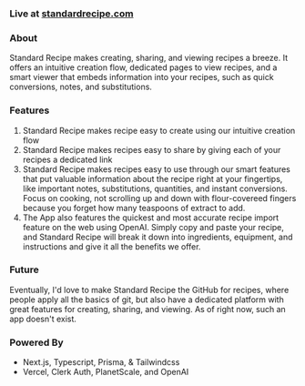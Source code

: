 ### Live at [standardrecipe.com](https://www.standardrecipe.com/)

### About
Standard Recipe makes creating, sharing, and viewing recipes a breeze. It offers an intuitive creation flow, dedicated pages to view recipes, and a smart viewer that embeds information into your recipes, such as quick conversions, notes, and substitutions.

### Features
1. Standard Recipe makes recipe easy to create using our intuitive creation flow
2. Standard Recipe makes recipes easy to share by giving each of your recipes a dedicated link
3. Standard Recipe makes recipes easy to use through our smart features that put valuable information about the recipe right at your fingertips, like important notes, substitutions, quantities, and instant conversions. Focus on cooking, not scrolling up and down with flour-covereed fingers because you forget how many teaspoons of extract to add.
4. The App also features the quickest and most accurate recipe import feature on the web using OpenAI. Simply copy and paste your recipe, and Standard Recipe will break it down into ingredients, equipment, and instructions and give it all the benefits we offer.

### Future

Eventually, I'd love to make Standard Recipe the GitHub for recipes, where people apply all the basics of git, but also have a dedicated platform with great features for creating, sharing, and viewing. As of right now, such an app doesn't exist.

### Powered By

- Next.js, Typescript, Prisma, & Tailwindcss
- Vercel, Clerk Auth, PlanetScale, and OpenAI
